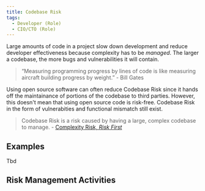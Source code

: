 ```yaml
---
title: Codebase Risk
tags: 
  - Developer (Role)
  - CIO/CTO (Role)
---
```


<BoxOut title="Codebase Risk" image="/img/bok/risks/codebase-risk.png">

Large amounts of code in a project slow down development and reduce developer effectiveness because complexity has to be _managed_.  The larger a codebase, the more bugs and vulnerabilities it will contain.

> “Measuring programming progress by lines of code is like measuring aircraft building progress by weight.” - Bill Gates

Using open source software can often reduce Codebase Risk since it hands off the maintainance of portions of the codebase to third parties.   However, this doesn't mean that using open source code is risk-free.  Codebase Risk in the form of vulnerabities and functional mismatch still exist. 

> Codebase Risk is a risk caused by having a large, complex codebase to manage.  - [Complexity Risk, _Risk First_](https://riskfirst.org/risks/Complexity-Risk#codebase-risk)

</BoxOut>

## Examples 

Tbd

## Risk Management Activities

<BokTagList tag="Codebase Risk" filter="Activities" />